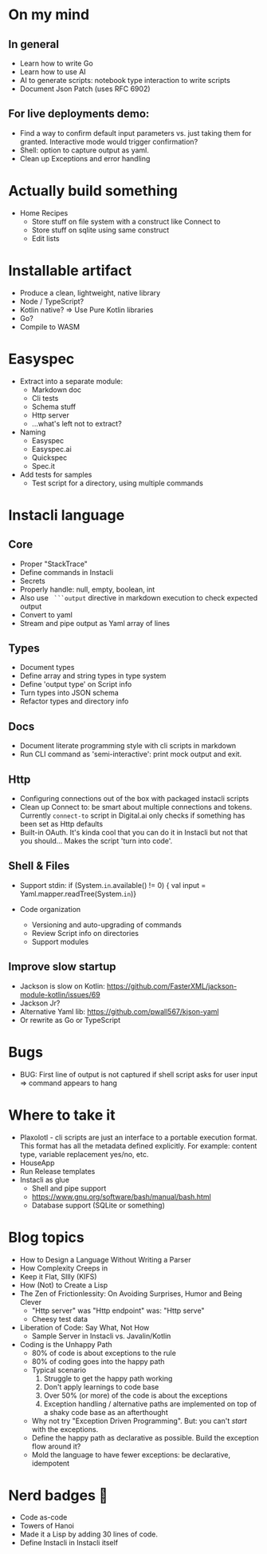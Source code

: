 # On my mind

## In general

* Learn how to write Go
* Learn how to use AI
* AI to generate scripts: notebook type interaction to write scripts
* Document Json Patch (uses RFC 6902)

## For live deployments demo:

* Find a way to confirm default input parameters vs. just taking them for granted. Interactive mode would trigger
  confirmation?
* Shell: option to capture output as yaml.
* Clean up Exceptions and error handling

# Actually build something

* Home Recipes
    * Store stuff on file system with a construct like Connect to
    * Store stuff on sqlite using same construct
    * Edit lists

# Installable artifact

* Produce a clean, lightweight, native library
* Node / TypeScript?
* Kotlin native? => Use Pure Kotlin libraries
* Go?
* Compile to WASM

# Easyspec

* Extract into a separate module:
    * Markdown doc
    * Cli tests
    * Schema stuff
    * Http server
    * ...what's left not to extract?
* Naming
    * Easyspec
    * Easyspec.ai
    * Quickspec
    * Spec.it
* Add tests for samples
    * Test script for a directory, using multiple commands

# Instacli language

## Core

* Proper "StackTrace"
* Define commands in Instacli
* Secrets
* Properly handle: null, empty, boolean, int
* Also use ` ```output` directive in markdown execution to check expected output
* Convert to yaml
* Stream and pipe output as Yaml array of lines

## Types

* Document types
* Define array and string types in type system
* Define 'output type' on Script info
* Turn types into JSON schema
* Refactor types and directory info

## Docs

* Document literate programming style with cli scripts in markdown
* Run CLI command as 'semi-interactive': print mock output and exit.

## Http

* Configuring connections out of the box with packaged instacli scripts
* Clean up Connect to: be smart about multiple connections and tokens. Currently `connect-to` script in Digital.ai only
  checks if something has been set as Http defaults
* Built-in OAuth. It's kinda cool that you can do it in Instacli but not that you should... Makes the script 'turn into
  code'.

## Shell & Files

* Support stdin:
  if (System.`in`.available() != 0) { val input = Yaml.mapper.readTree(System.`in`)}

* Code organization
    * Versioning and auto-upgrading of commands
    * Review Script info on directories
    * Support modules

## Improve slow startup

* Jackson is slow on Kotlin: https://github.com/FasterXML/jackson-module-kotlin/issues/69
* Jackson Jr?
* Alternative Yaml lib: https://github.com/pwall567/kjson-yaml
* Or rewrite as Go or TypeScript

# Bugs

* BUG: First line of output is not captured if shell script asks for user input => command appears to hang

# Where to take it

* Plaxolotl - cli scripts are just an interface to a portable execution format. This format has all the metadata defined
  explicitly. For example: content type, variable replacement yes/no, etc.
* HouseApp
* Run Release templates
* Instacli as glue
    * Shell and pipe support
    * https://www.gnu.org/software/bash/manual/bash.html
    * Database support (SQLite or something)

# Blog topics

* How to Design a Language Without Writing a Parser
* How Complexity Creeps in
* Keep it Flat, SIlly (KIFS)
* How (Not) to Create a Lisp
* The Zen of Frictionlessity: On Avoiding Surprises, Humor and Being Clever
    * "Http server" was "Http endpoint" was: "Http serve"
    * Cheesy test data
* Liberation of Code: Say What, Not How
    * Sample Server in Instacli vs. Javalin/Kotlin
* Coding is the Unhappy Path
    * 80% of code is about exceptions to the rule
    * 80% of coding goes into the happy path
    * Typical scenario
        1. Struggle to get the happy path working
        2. Don't apply learnings to code base
        3. Over 50% (or more) of the code is about the exceptions
        4. Exception handling / alternative paths are implemented on top of a shaky code base as an afterthought
    * Why not try "Exception Driven Programming". But: you can't _start_ with the exceptions.
    * Define the happy path as declarative as possible. Build the exception flow around it?
    * Mold the language to have fewer exceptions: be declarative, idempotent

# Nerd badges 🦡

* Code as-code
* Towers of Hanoi
* Made it a Lisp by adding 30 lines of code.
* Define Instacli in Instacli itself